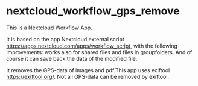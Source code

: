 # nextcloud_workflow_gps_remove

This is a Nextcloud Workflow App.

It is based on the app Nextcloud external script https://apps.nextcloud.com/apps/workflow_script, with the following improvements: works also for shared files and files in groupfolders. And of course it can save back the data of the modified file.

It removes the GPS-data of images and pdf.This app uses exiftool https://exiftool.org/.  Not all GPS-data can be removed by exiftool. 

